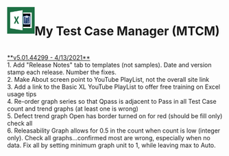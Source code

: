 <img align="left" src="https://github.com/DataResearchLabs/my_test_case_manager/blob/main/img/application_icon.png" width="64px">

# My Test Case Manager (MTCM) 
<br>
<ins>**v5.01.44299  -  4/13/2021**</ins><br>
1. Add "Release Notes" tab to templates (not samples).  Date and version stamp each release.  Number the fixes.<br>
2. Make About screen point to YouTube PlayList, not the overall site link<br>
3. Add a link to the Basic XL YouTube PlayList to offer free training on Excel usage tips<br>
4. Re-order graph series so that Qpass is adjacent to Pass in all Test Case count and trend graphs (at least one is wrong)<br>
5. Defect trend graph Open has border turned on for red (should be fill only) check all<br>
6. Releasability Graph allows for 0.5 in the count when count is low (integer only).  Check all graphs…confirmed most are wrong, especially when no data.  Fix all by setting minimum graph unit to 1, while leaving max to Auto.<br>
<br>

